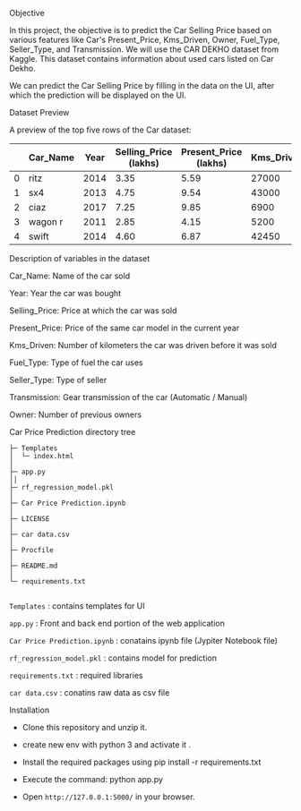 Objective

In this project, the objective is to predict the Car Selling Price based on various features like Car's Present_Price, Kms_Driven, Owner, Fuel_Type, Seller_Type, and Transmission. We will use the CAR DEKHO dataset from Kaggle. This dataset contains information about used cars listed on Car Dekho.


We can predict the Car Selling Price by filling in the data on the UI, after which the prediction will be displayed on the UI.

Dataset Preview

A preview of the top five rows of the Car dataset:

| | Car_Name | Year | Selling_Price (lakhs) | Present_Price (lakhs) | Kms_Driven | Fuel_Type | Seller_Type | Transmission | Owner |
|-| -------- | ---- | ------------- | ------------- | ---------- | --------- | ----------- | ------------ | ----- |
|0|     ritz | 2014 |	       3.35 |          5.59 |	   27000 |	  Petrol |	    Dealer |       Manual |     0 |
|1|      sx4 | 2013 |          4.75 |	       9.54 |	   43000 |    Diesel |	    Dealer |	   Manual |	    0 |
|2| 	ciaz | 2017	|          7.25 |          9.85	|       6900 |	  Petrol |  	Dealer |	   Manual |	    0 |
|3|  wagon r | 2011 |	       2.85 |	       4.15	|       5200 |	  Petrol |	    Dealer |	   Manual |	    0 |
|4|    swift | 2014 |          4.60	|          6.87	|      42450 |    Diesel |   	Dealer |       Manual |	    0 |

Description of variables in the dataset

Car_Name: Name of the car sold

Year: Year the car was bought

Selling_Price: Price at which the car was sold

Present_Price: Price of the same car model in the current year

Kms_Driven: Number of kilometers the car was driven before it was sold

Fuel_Type: Type of fuel the car uses

Seller_Type: Type of seller

Transmission: Gear transmission of the car (Automatic / Manual)

Owner: Number of previous owners


Car Price Prediction directory tree

```
├─ Templates
│  └─ index.html
│
├─ app.py
││
├─ rf_regression_model.pkl
│  
├─ Car Price Prediction.ipynb
│
├─ LICENSE
│  
├─ car data.csv
│
├─ Procfile
│
├─ README.md 
│
└─ requirements.txt
    
```
    
```Templates``` : contains templates for UI

```app.py``` : Front and back end portion of the web application

```Car Price Prediction.ipynb``` : conatains ipynb file (Jypiter Notebook file)

```rf_regression_model.pkl```  : contains model for prediction

```requirements.txt``` : required libraries 

```car data.csv```  : conatins raw data as csv file

Installation

* Clone this repository and unzip it.

* create new env with python 3 and activate it .

* Install the required packages using pip install -r requirements.txt

* Execute the command: python app.py

* Open ```http://127.0.0.1:5000/``` in your browser.

